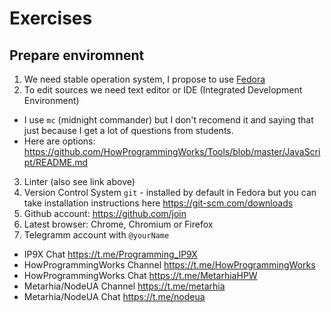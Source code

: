 # Exercises

## Prepare enviromnent

1. We need stable operation system, I propose to use [Fedora](https://getfedora.org)
2. To edit sources we need text editor or IDE (Integrated Development Environment)
  - I use `mc` (midnight commander) but I don't recomend it and saying that just
  because I get a lot of questions from students.
  - Here are options: https://github.com/HowProgrammingWorks/Tools/blob/master/JavaScript/README.md
3. Linter (also see link above)
4. Version Control System `git` - installed by default in Fedora but you can take
installation instructions here https://git-scm.com/downloads
5. Github account: https://github.com/join
6. Latest browser: Chrome, Chromium or Firefox
7. Telegramm account with `@yourName`
  - IP9X Chat https://t.me/Programming_IP9X
  - HowProgrammingWorks Channel https://t.me/HowProgrammingWorks
  - HowProgrammingWorks Chat https://t.me/MetarhiaHPW
  - Metarhia/NodeUA Channel https://t.me/metarhia
  - Metarhia/NodeUA Chat https://t.me/nodeua
